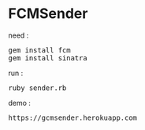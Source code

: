 FCMSender
=========
need :
<pre>
gem install fcm
gem install sinatra
</pre>

run : 
<pre>
ruby sender.rb
</pre>


demo :
<pre>
https://gcmsender.herokuapp.com
</pre>